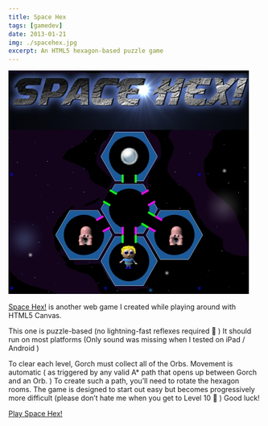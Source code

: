 ```yaml
---
title: Space Hex
tags: [gamedev]
date: 2013-01-21
img: ./spacehex.jpg
excerpt: An HTML5 hexagon-based puzzle game
---
```


<img class="aligncenter" src="./spacehex.jpg" alt="" />

[Space Hex!](https://www.gorch.com/games/spacehex/) is another web game I created while playing around with HTML5 Canvas.

This one is puzzle-based (no lightning-fast reflexes required 🙂 ) It should run on most platforms (Only sound was missing when I tested on iPad / Android )

To clear each level, Gorch must collect all of the Orbs. Movement is automatic ( as triggered by any valid A\* path that opens up between Gorch and an Orb. ) To create such a path, you’ll need to rotate the hexagon rooms. The game is designed to start out easy but becomes progressively more difficult (please don’t hate me when you get to Level 10 🙂 ) Good luck!

[Play Space Hex!](https://www.gorch.com/games/spacehex/)

